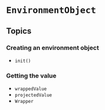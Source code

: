 # ``EnvironmentObject``

## Topics

### Creating an environment object

- ``init()``

### Getting the value

- ``wrappedValue``
- ``projectedValue``
- ``Wrapper``